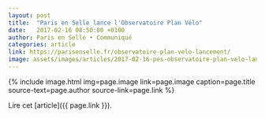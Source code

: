 ```yaml
---
layout: post
title:  "Paris en Selle lance l'Observatoire Plan Vélo"
date:   2017-02-16 08:50:00 +0100
author: Paris en Selle • Communiqué
categories: article
link: https://parisenselle.fr/observatoire-plan-velo-lancement/
image: assets/images/articles/2017-02-16-pes-observatoire-plan-velo-lancement.jpg
---
```


{% include image.html
            img=page.image
            link=page.image
            caption=page.title
            source-text=page.author
            source-link=page.link
%}

Lire cet [article]({{ page.link }}).
